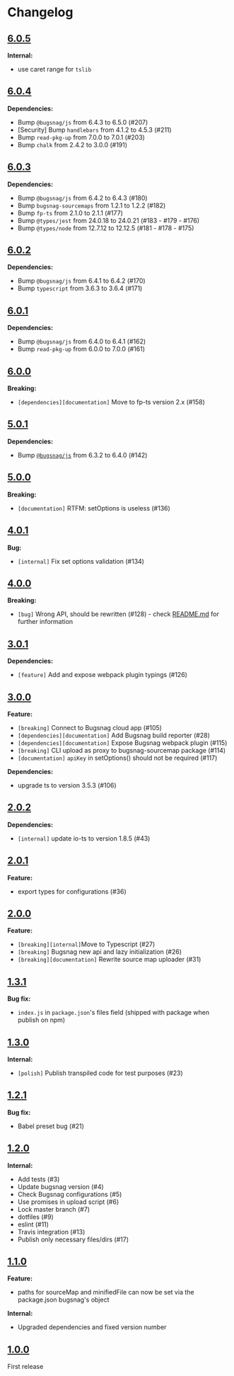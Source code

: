 # Changelog

## [6.0.5](https://github.com/contactlab/gluex/releases/tag/v6.0.5)

**Internal:**

- use caret range for `tslib`

## [6.0.4](https://github.com/contactlab/gluex/releases/tag/v6.0.4)

**Dependencies:**

- Bump `@bugsnag/js` from 6.4.3 to 6.5.0 (#207)
- [Security] Bump `handlebars` from 4.1.2 to 4.5.3 (#211)
- Bump `read-pkg-up` from 7.0.0 to 7.0.1 (#203)
- Bump `chalk` from 2.4.2 to 3.0.0 (#191)

## [6.0.3](https://github.com/contactlab/gluex/releases/tag/v6.0.3)

**Dependencies:**

- Bump `@bugsnag/js` from 6.4.2 to 6.4.3 (#180)
- Bump `bugsnag-sourcemaps` from 1.2.1 to 1.2.2 (#182)
- Bump `fp-ts` from 2.1.0 to 2.1.1 (#177)
- Bump `@types/jest` from 24.0.18 to 24.0.21 (#183 - #179 - #176)
- Bump `@types/node` from 12.7.12 to 12.12.5 (#181 - #178 - #175)

## [6.0.2](https://github.com/contactlab/gluex/releases/tag/v6.0.2)

**Dependencies:**

- Bump `@bugsnag/js` from 6.4.1 to 6.4.2 (#170)
- Bump `typescript` from 3.6.3 to 3.6.4 (#171)

## [6.0.1](https://github.com/contactlab/gluex/releases/tag/v6.0.1)

**Dependencies:**

- Bump `@bugsnag/js` from 6.4.0 to 6.4.1 (#162)
- Bump `read-pkg-up` from 6.0.0 to 7.0.0 (#161)

## [6.0.0](https://github.com/contactlab/gluex/releases/tag/v6.0.0)

**Breaking:**

- `[dependencies][documentation]` Move to fp-ts version 2.x (#158)

## [5.0.1](https://github.com/contactlab/gluex/releases/tag/v5.0.1)

**Dependencies:**

- Bump [`@bugsnag/js`](https://github.com/bugsnag/bugsnag-js) from 6.3.2 to 6.4.0 (#142)

## [5.0.0](https://github.com/contactlab/gluex/releases/tag/v5.0.0)

**Breaking:**

- `[documentation]` RTFM: setOptions is useless (#136)

## [4.0.1](https://github.com/contactlab/gluex/releases/tag/v4.0.1)

**Bug:**

- `[internal]` Fix set options validation (#134)

## [4.0.0](https://github.com/contactlab/gluex/releases/tag/v4.0.0)

**Breaking:**

- `[bug]` Wrong API, should be rewritten (#128) - check [README.md](README.md) for further information

## [3.0.1](https://github.com/contactlab/gluex/releases/tag/v3.0.1)

**Dependencies:**

- `[feature]` Add and expose webpack plugin typings (#126)

## [3.0.0](https://github.com/contactlab/gluex/releases/tag/v3.0.0)

**Feature:**

- `[breaking]` Connect to Bugsnag cloud app (#105)
- `[dependencies][documentation]` Add Bugsnag build reporter (#28)
- `[dependencies][documentation]` Expose Bugsnag webpack plugin (#115)
- `[breaking]` CLI upload as proxy to bugsnag-sourcemap package (#114)
- `[documentation]` `apiKey` in setOptions() should not be required (#117)

**Dependencies:**

- upgrade ts to version 3.5.3 (#106)

## [2.0.2](https://github.com/contactlab/gluex/releases/tag/v2.0.2)

**Dependencies:**

- `[internal]` update io-ts to version 1.8.5 (#43)

## [2.0.1](https://github.com/contactlab/gluex/releases/tag/v2.0.1)

**Feature:**

- export types for configurations (#36)

## [2.0.0](https://github.com/contactlab/gluex/releases/tag/v2.0.0)

**Feature:**

- `[breaking][internal]`Move to Typescript (#27)
- `[breaking]` Bugsnag new api and lazy initialization (#26)
- `[breaking][documentation]` Rewrite source map uploader (#31)

## [1.3.1](https://github.com/contactlab/gluex/releases/tag/v1.3.1)

**Bug fix:**

- `index.js` in `package.json`'s files field (shipped with package when publish on npm)

## [1.3.0](https://github.com/contactlab/gluex/releases/tag/v1.3.0)

**Internal:**

- `[polish]` Publish transpiled code for test purposes (#23)

## [1.2.1](https://github.com/contactlab/gluex/releases/tag/v1.2.1)

**Bug fix:**

- Babel preset bug (#21)

## [1.2.0](https://github.com/contactlab/gluex/releases/tag/v1.2.0)

**Internal:**

- Add tests (#3)
- Update bugsnag version (#4)
- Check Bugsnag configurations (#5)
- Use promises in upload script (#6)
- Lock master branch (#7)
- dotfiles (#9)
- eslint (#11)
- Travis integration (#13)
- Publish only necessary files/dirs (#17)

## [1.1.0](https://github.com/contactlab/gluex/releases/tag/v1.1.0)

**Feature:**

- paths for sourceMap and minifiedFile can now be set via the package.json bugsnag's object

**Internal:**

- Upgraded dependencies and fixed version number

## [1.0.0](https://github.com/contactlab/gluex/releases/tag/v1.0.0)

First release
